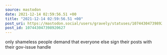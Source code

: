 ```yaml
---
source: mastodon
date: 2021-12-14 02:59:56.51 +00
title: "2021-12-14 02:59:56.51 +00"
post_uri: https://mastodon.social/users/gravely/statuses/107443047398920627
post_id: 107443047398920627
---
```

only shameless people demand that everyone else sign their posts with their gov-issue handle


